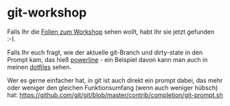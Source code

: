 git-workshop
============


Falls Ihr die [Folien zum Workshop](https://github.com/devbliss/git-workshop/blob/master/Git%20Workshop.pdf?raw=true) sehen wollt, habt Ihr sie jetzt gefunden :-).

Falls Ihr euch fragt, wie der aktuelle git-Branch und dirty-state in den Prompt kam, das hieß [powerline](https://github.com/Lokaltog/powerline) - ein Beispiel davon kann man auch in meinen [dotfiles](https://github.com/wolfgangpfnuer/dotfiles) sehen.

Wer es gerne einfacher hat, in git ist auch direkt ein prompt dabei, das mehr oder weniger den gleichen Funktionsumfang (wenn auch weniger hübsch) hat:
https://github.com/git/git/blob/master/contrib/completion/git-prompt.sh
